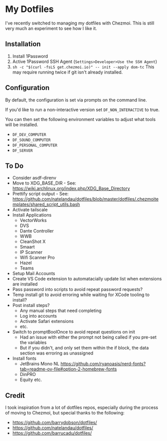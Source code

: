 # My Dotfiles

I've recently switched to managing my dotfiles with Chezmoi. This is still very much an experiment to see how I like it.

## Installation

1. Install 1Password
2. Active 1Password SSH Agent (`Settings>Developer>Use the SSH Agent`)
3. `sh -c "$(curl -fsLS get.chezmoi.io)" -- init --apply dom-tc` This may require running twice if git isn't already installed.

## Configuration

By default, the configuration is set via prompts on the command line.

If you'd like to run a non-interactive version set `DF_NON_INTERACTIVE` to true.

You can then set the following environment variables to adjust what tools will be installed.

- `DF_DEV_COMPUTER`
- `DF_SOUND_COMPUTER`
- `DF_PERSONAL_COMPUTER`
- `DF_SERVER`

## To Do

- Consider asdf-direnv
- Move to XDG_BASE_DIR - See: <https://wiki.archlinux.org/index.php/XDG_Base_Directory>
- Prettify script output - See: <https://github.com/natelandau/dotfiles/blob/master/dotfiles/.chezmoitemplates/shared_script_utils.bash>
- Activate tailscale
- Install Applications
  - VectorWorks
  - DVS
  - Dante Controller
  - WWB
  - CleanShot X
  - Smaart
  - IP Scanner
  - Wifi Scanner Pro
  - Hazel
  - Teams
- Setup Mail Accounts
- Create VS Code extension to automatacially update list when extensions are installed
- Pass password into scripts to avoid repeat password requests?
- Temp install git to avoid erroring while waiting for XCode tooling to install?
- Post install steps?
  - Any manual steps that need completing
  - Log into accounts
  - Activate Safari extensions
  - etc.
- Switch to promptBoolOnce to avoid repeat questions on init
  - Had an issue with either the prompt not being called if you pre-set the variables
  - But if you didn't, and only set them within the if block, the data section was erroring as unassigned
- Install fonts
  - JetBrains Mono NL <https://github.com/ryanoasis/nerd-fonts?tab=readme-ov-file#option-2-homebrew-fonts>
  - DinPRO
  - Equity etc.

## Credit

I took inspiration from a lot of dotfiles repos, especially during the process of moving to Chezmoi, but special thanks to the following:

- <https://github.com/barrydobson/dotfiles/>
- <https://github.com/natelandau/dotfiles/>
- <https://github.com/barrucadu/dotfiles/>
